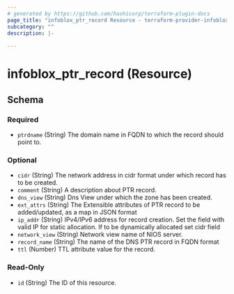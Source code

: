 ```yaml
---
# generated by https://github.com/hashicorp/terraform-plugin-docs
page_title: "infoblox_ptr_record Resource - terraform-provider-infoblox"
subcategory: ""
description: |-
  
---
```


# infoblox_ptr_record (Resource)





<!-- schema generated by tfplugindocs -->
## Schema

### Required

- `ptrdname` (String) The domain name in FQDN to which the record should point to.

### Optional

- `cidr` (String) The network address in cidr format under which record has to be created.
- `comment` (String) A description about PTR record.
- `dns_view` (String) Dns View under which the zone has been created.
- `ext_attrs` (String) The Extensible attributes of PTR record to be added/updated, as a map in JSON format
- `ip_addr` (String) IPv4/IPv6 address for record creation. Set the field with valid IP for static allocation. If to be dynamically allocated set cidr field
- `network_view` (String) Network view name of NIOS server.
- `record_name` (String) The name of the DNS PTR record in FQDN format
- `ttl` (Number) TTL attribute value for the record.

### Read-Only

- `id` (String) The ID of this resource.


